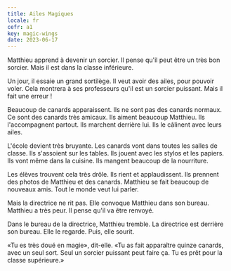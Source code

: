 ```yaml
---
title: Ailes Magiques
locale: fr
cefr: a1
key: magic-wings
date: 2023-06-17
---
```


Matthieu apprend à devenir un sorcier. Il pense qu'il peut être un très bon sorcier. Mais il est dans la classe inférieure.

Un jour, il essaie un grand sortilège. Il veut avoir des ailes, pour pouvoir voler. Cela montrera à ses professeurs qu'il est un sorcier puissant. Mais il fait une erreur !

Beaucoup de canards apparaissent. Ils ne sont pas des canards normaux. Ce sont des canards très amicaux. Ils aiment beaucoup Matthieu. Ils l'accompagnent partout. Ils marchent derrière lui. Ils le câlinent avec leurs ailes.

L'école devient très bruyante. Les canards vont dans toutes les salles de classe. Ils s'assoient sur les tables. Ils jouent avec les stylos et les papiers. Ils vont même dans la cuisine. Ils mangent beaucoup de la nourriture.

Les élèves trouvent cela très drôle. Ils rient et applaudissent. Ils prennent des photos de Matthieu et des canards. Matthieu se fait beaucoup de nouveaux amis. Tout le monde veut lui parler.

Mais la directrice ne rit pas. Elle convoque Matthieu dans son bureau. Matthieu a très peur. Il pense qu'il va être renvoyé.

Dans le bureau de la directrice, Matthieu tremble. La directrice est derrière son bureau. Elle le regarde. Puis, elle sourit.

«Tu es très doué en magie», dit-elle. «Tu as fait apparaître quinze canards, avec un seul sort. Seul un sorcier puissant peut faire ça. Tu es prêt pour la classe supérieure.»